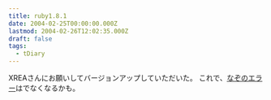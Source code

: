 ```yaml
---
title: ruby1.8.1
date: 2004-02-25T00:00:00.000Z
lastmod: 2004-02-26T12:02:35.000Z
draft: false
tags:
  - tDiary
---
```


XREAさんにお願いしてバージョンアップしていただいた。 これで、[なぞのエラー](/posts/20040202/p01)はでなくなるかも。
